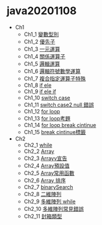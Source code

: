 # java20201108
+ Ch1
  * Ch1_1 [變數型別](https://github.com/xvpowerg/java20201108/blob/main/Ch1_20201108/Ch1_1.java)
  * Ch1_2 [優先子](https://github.com/xvpowerg/java20201108/blob/main/Ch1_20201108/Ch1_2.java)
  * Ch1_3 [一元運算](https://github.com/xvpowerg/java20201108/blob/main/Ch1_20201108/Ch1_3.java)
  * Ch1_4 [關係運算子](https://github.com/xvpowerg/java20201108/blob/main/Ch1_20201108/Ch1_4.java)
  * Ch1_5 [邏輯運算](https://github.com/xvpowerg/java20201108/blob/main/Ch1_20201108/Ch1_5.java)
  * Ch1_6 [邏輯符號數學運算](https://github.com/xvpowerg/java20201108/blob/main/Ch1_20201108/Ch1_6.java)
  * Ch1_7  [複合指定運算子特殊](https://github.com/xvpowerg/java20201108/blob/main/Ch1_20201108/Ch1_7.java)
  * Ch1_8  [if ele](https://github.com/xvpowerg/java20201108/blob/main/Ch1_20201108/Ch1_8.java)
  * Ch1_9  [if ele if](https://github.com/xvpowerg/java20201108/blob/main/Ch1_20201108/Ch1_9.java)
  * Ch1_10  [switch case](https://github.com/xvpowerg/java20201108/blob/main/Ch1_20201108/Ch1_10.java)
  * Ch1_11  [switch case2 null 錯誤](https://github.com/xvpowerg/java20201108/blob/main/Ch1_20201108/Ch1_11.java)
  * Ch1_12  [for loop](https://github.com/xvpowerg/java20201108/blob/main/Ch1_20201108/Ch1_12.java)
  * Ch1_13  [for loop考題](https://github.com/xvpowerg/java20201108/blob/main/Ch1_20201108/Ch1_13.java)   
  * Ch1_14  [for loop break cintinue](https://github.com/xvpowerg/java20201108/blob/main/Ch1_20201108/Ch1_14.java)   
  * Ch1_15  [break cintinue標籤](https://github.com/xvpowerg/java20201108/blob/main/Ch1_20201108/Ch1_15.java)   
+ Ch2
  * Ch2_1 [while](https://github.com/xvpowerg/java20201108/blob/main/Ch2_20201115/Ch2_1.java)
  * Ch2_2 [Array](https://github.com/xvpowerg/java20201108/blob/main/Ch2_20201115/Ch2_2.java)
  * Ch2_3 [Arrayv宣告](https://github.com/xvpowerg/java20201108/blob/main/Ch2_20201115/Ch2_3.java)
  * Ch2_4 [Array預設值](https://github.com/xvpowerg/java20201108/blob/main/Ch2_20201115/Ch2_4.java)
  * Ch2_5 [Array常用函數](https://github.com/xvpowerg/java20201108/blob/main/Ch2_20201115/Ch2_5.java)
  * Ch2_6 [Array 排序](https://github.com/xvpowerg/java20201108/blob/main/Ch2_20201115/Ch2_6.java)
  * Ch2_7 [binarySearch](https://github.com/xvpowerg/java20201108/blob/main/Ch2_20201115/Ch2_7.java)
  * Ch2_8 [二維陣列](https://github.com/xvpowerg/java20201108/blob/main/Ch2_20201115/Ch2_8.java)
  * Ch2_9 [多維陣列 while](https://github.com/xvpowerg/java20201108/blob/main/Ch2_20201115/Ch2_9.java)
  * Ch2_10 [多維陣列常見錯誤](https://github.com/xvpowerg/java20201108/blob/main/Ch2_20201115/Ch2_10.java)
  * Ch2_11 [封箱類型](https://github.com/xvpowerg/java20201108/blob/main/Ch2_20201115/Ch2_11.java)
